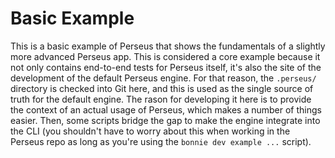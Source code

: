 # Basic Example

This is a basic example of Perseus that shows the fundamentals of a slightly more advanced Perseus app. This is considered a core example because it not only contains end-to-end tests for Perseus itself, it's also the site of the development of the default Perseus engine. For that reason, the `.perseus/` directory is checked into Git here, and this is used as the single source of truth for the default engine. The rason for developing it here is to provide the context of an actual usage of Perseus, which makes a number of things easier. Then, some scripts bridge the gap to make the engine integrate into the CLI (you shouldn't have to worry about this when working in the Perseus repo as long as you're using the `bonnie dev example ...` script).
